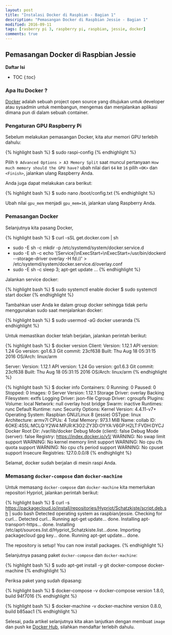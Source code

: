```yaml
---
layout: post
title: "Instalasi Docker di Raspbian - Bagian 1"
description: "Pemasangan Docker di Raspbian Jessie - Bagian 1"
modified: 2016-09-11
tags: [rasberry pi 3, raspberry pi, raspbian, jessie, docker]
comments: true
---
```


## Pemasangan Docker di Raspbian Jessie

**Daftar Isi**

* TOC
{:toc}

### Apa Itu Docker ?

[Docker][] adalah sebuah project open source yang ditujukan untuk developer atau sysadmin untuk membangun, 
mengemas dan menjalankan aplikasi dimana pun di dalam sebuah container.

### Pengaturan GPU Raspberry Pi
 
 Sebelum melakukan pemasangan Docker, kita atur memori GPU terlebih dahulu:

{% highlight bash %}
$ sudo raspi-config
{% endhighlight %}

 Pilih `9 Advanced Options > A3 Memory Split` saat muncul pertanyaan `How much memory should the GPU have?` 
 ubah nilai dari `64` ke `16` pilih `<OK>` dan `<Finish>`, jalankan ulang Raspberry Anda.
 
 Anda juga dapat melakukan cara berikut:
 
{% highlight bash %}
$ sudo nano /boot/config.txt
{% endhighlight %}

 Ubah nilai `gpu_mem` menjadi `gpu_mem=16`, jalankan ulang Raspberry Anda.
 
### Pemasangan Docker

 Selanjutnya kita pasang Docker, 
 
{% highlight bash %}
$ curl -sSL get.docker.com | sh
+ sudo -E sh -c mkdir -p /etc/systemd/system/docker.service.d
+ sudo -E sh -c echo '[Service]\nExecStart=\nExecStart=/usr/bin/dockerd --storage-driver overlay -H fd://' > /etc/systemd/system/docker.service.d/overlay.conf
+ sudo -E sh -c sleep 3; apt-get update
...
{% endhighlight %}

 Jalankan service docker:
 
{% highlight bash %}
$ sudo systemctl enable docker
$ sudo systemctl start docker
{% endhighlight %}

 Tambahkan user Anda ke dalam group docker sehingga tidak perlu menggunakan sudo saat menjalankan docker:
 
{% highlight bash %}
$ sudo usermod -aG docker useranda
{% endhighlight %}
 
 Untuk memastikan docker telah berjalan, jalankan perintah berikut:
 
{% highlight bash %}
$ docker version
Client:
 Version:      1.12.1
 API version:  1.24
 Go version:   go1.6.3
 Git commit:   23cf638
 Built:        Thu Aug 18 05:31:15 2016
 OS/Arch:      linux/arm

Server:
 Version:      1.12.1
 API version:  1.24
 Go version:   go1.6.3
 Git commit:   23cf638
 Built:        Thu Aug 18 05:31:15 2016
 OS/Arch:      linux/arm
{% endhighlight %}

{% highlight bash %}
$ docker info
Containers: 0
 Running: 0
 Paused: 0
 Stopped: 0
Images: 0
Server Version: 1.12.1
Storage Driver: overlay
 Backing Filesystem: extfs
Logging Driver: json-file
Cgroup Driver: cgroupfs
Plugins:
 Volume: local
 Network: null overlay host bridge
Swarm: inactive
Runtimes: runc
Default Runtime: runc
Security Options:
Kernel Version: 4.4.11-v7+
Operating System: Raspbian GNU/Linux 8 (jessie)
OSType: linux
Architecture: armv7l
CPUs: 4
Total Memory: 973.1 MiB
Name: collab
ID: 6OKE:4S5L:MCLQ:Y2W4:MPJR:K3O2:ZY3D:OYYA:V6GP:H2LT:FVDH:DYCJ
Docker Root Dir: /var/lib/docker
Debug Mode (client): false
Debug Mode (server): false
Registry: https://index.docker.io/v1/
WARNING: No swap limit support
WARNING: No kernel memory limit support
WARNING: No cpu cfs quota support
WARNING: No cpu cfs period support
WARNING: No cpuset support
Insecure Registries:
 127.0.0.0/8
{% endhighlight %}

 Selamat, docker sudah berjalan di mesin raspi Anda.
 
### Memasang `docker-compose` dan `docker-machine`

 Untuk memasang `docker-compose` dan `docker-machine` kita memerlukan repositori Hypriot, jalankan perintah berikut:

{% highlight bash %}
$ curl -s https://packagecloud.io/install/repositories/Hypriot/Schatzkiste/script.deb.sh | sudo bash
Detected operating system as raspbian/jessie.
Checking for curl...
Detected curl...
Running apt-get update... done.
Installing apt-transport-https... done.
Installing /etc/apt/sources.list.d/Hypriot_Schatzkiste.list...done.
Importing packagecloud gpg key... done.
Running apt-get update... done.

The repository is setup! You can now install packages.
{% endhighlight %}

 Selanjutnya pasang paket `docker-compose` dan `docker-machine`:
 
{% highlight bash %}
$ sudo apt-get install -y git docker-compose docker-machine
{% endhighlight %}

 Periksa paket yang sudah dipasang:
 
{% highlight bash %}
$ docker-compose -v
docker-compose version 1.8.0, build 94f7016
{% endhighlight %}

{% highlight bash %}
$ docker-machine -v
docker-machine version 0.8.0, build b85aac1
{% endhighlight %}

 Selesai, pada artikel selanjutnya kita akan lanjutkan dengan membuat `image` dan push ke [Docker Hub](https://hub.docker.com), silahkan mendaftar terlebih dahulu.

[Docker]: https://www.docker.com/what-docker
